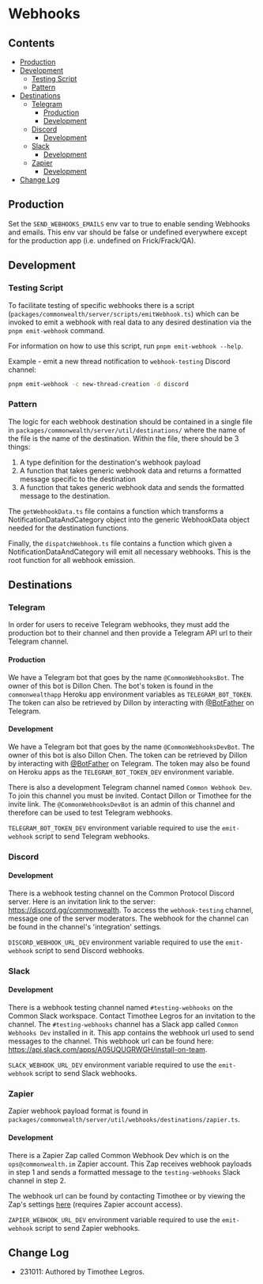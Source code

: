 # Webhooks

## Contents

- [Production](#production)
- [Development](#development)
  * [Testing Script](#testing-script)
  * [Pattern](#pattern)
- [Destinations](#destinations)
  * [Telegram](#telegram)
    + [Production](#production-1)
    + [Development](#development-1)
  * [Discord](#discord)
    + [Development](#development-2)
  * [Slack](#slack)
    + [Development](#development-3)
  * [Zapier](#zapier)
    + [Development](#development-4)
- [Change Log](#change-log)

## Production

Set the `SEND_WEBHOOKS_EMAILS` env var to true to enable sending Webhooks and emails. This env var should be false or undefined everywhere except for the production app (i.e. undefined on Frick/Frack/QA).

## Development

### Testing Script

To facilitate testing of specific webhooks there is a script (`packages/commonwealth/server/scripts/emitWebhook.ts`) which can be invoked to emit a webhook with real data to any desired destination via the `pnpm emit-webhook` command.

For information on how to use this script, run `pnpm emit-webhook --help`.

Example - emit a new thread notification to `webhook-testing` Discord channel:

```bash
pnpm emit-webhook -c new-thread-creation -d discord
```

### Pattern

The logic for each webhook destination should be contained in a single file in
`packages/commonwealth/server/util/destinations/` where the name of the file is the name of the destination. Within the file, there should be 3 things:

1. A type definition for the destination's webhook payload
2. A function that takes generic webhook data and returns a formatted message specific to the destination
3. A function that takes generic webhook data and sends the formatted message to the destination.

The `getWebhookData.ts` file contains a function which transforms a NotificationDataAndCategory object into the generic WebhookData object needed for the destination functions.

Finally, the `dispatchWebhook.ts` file contains a function which given a NotificationDataAndCategory will emit all necessary webhooks. This is the root function for all webhook emission.

## Destinations

### Telegram

In order for users to receive Telegram webhooks, they must add the production bot to their channel
and then provide a Telegram API url to their Telegram channel.

#### Production

We have a Telegram bot that goes by the name `@CommonWebhooksBot`. The owner of this
bot is Dillon Chen. The bot's token is found in the `commonwealthapp` Heroku app
environment variables as `TELEGRAM_BOT_TOKEN`. The token can also be retrieved
by Dillon by interacting with [@BotFather](https://t.me/botfather) on Telegram.

#### Development

We have a Telegram bot that goes by the name `@CommonWebhooksDevBot`. The owner of this
bot is also Dillon Chen. The token can be retrieved by Dillon by interacting with
[@BotFather](https://t.me/botfather) on Telegram. The token may also be found on Heroku apps as the
`TELEGRAM_BOT_TOKEN_DEV` environment variable.

There is also a development Telegram channel named `Common Webhook Dev`. To join this
channel you must be invited. Contact Dillon or Timothee for the invite link. The
`@CommonWebhooksDevBot` is an admin of this channel and therefore can be used to
test Telegram webhooks.

`TELEGRAM_BOT_TOKEN_DEV` environment variable required to use the `emit-webhook` script to send Telegram webhooks.

### Discord

#### Development

There is a webhook testing channel on the Common Protocol Discord server. Here is an
invitation link to the server: <https://discord.gg/commonwealth>. To access the `webhook-testing`
channel, message one of the server moderators. The webhook for the channel can be found
in the channel's 'integration' settings.

`DISCORD_WEBHOOK_URL_DEV` environment variable required to use the `emit-webhook` script to send Discord webhooks.

### Slack

#### Development

There is a webhook testing channel named `#testing-webhooks` on the Common Slack workspace. Contact Timothee Legros for an invitation to the channel. The `#testing-webhooks` channel has a Slack app called `Common Webhooks Dev` installed in it. This app contains the webhook url used to send messages to the channel. This webhook url can be found here: <https://api.slack.com/apps/A05UQUGRWGH/install-on-team>.

`SLACK_WEBHOOK_URL_DEV` environment variable required to use the `emit-webhook` script to send Slack webhooks.

### Zapier

Zapier webhook payload format is found in `packages/commonwealth/server/util/webhooks/destinations/zapier.ts`.

#### Development

There is a Zapier Zap called Common Webhook Dev which is on the `ops@commonwealth.im` Zapier account. This Zap receives webhook payloads in step 1 and sends a formatted message to the `testing-webhooks` Slack channel in step 2.

The webhook url can be found by contacting Timothee or by viewing the Zap's settings [here](https://zapier.com/editor/209598943/published/209598943/setup) (requires Zapier account access).

`ZAPIER_WEBHOOK_URL_DEV` environment variable required to use the `emit-webhook` script to send Zapier webhooks.

## Change Log

- 231011: Authored by Timothee Legros.

